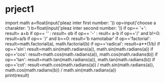 # prject1
import math
a=float(input('pleaz inter first number: '))
op=input('choose a charakter: ')
b=float(input('pleaz inter second number: '))
if op== '+':
    result= a+b
if op== '*' :
    result= a*b
if op== '-' :
    reult= a-b
if op=='/' and b!=0:
    result=a/b
if op== '/' and b==0:
   result='b namotabar' 
if op=='factorial':
    result=math.factorial(a), math.factorial(b)
if op=='radical':
    result=a**(1/b)
if op=='sin':
    result=math.sin(math.radians(a)), math.sin(math.radians(a))
if op=='cos':
    result=math.cos(math.radians(a)), math.cos(math.radians(b))
if op=='tan':
    result=math.tan(math.radians(a)), math.tan(math.radians(b))
if op=='cot':
    result=math.cos(math.radians(a)) / math.sin(math.radians(a)), math.cos(math.radians(b)) / math.sin(math.radians(a))     
print(result)    

